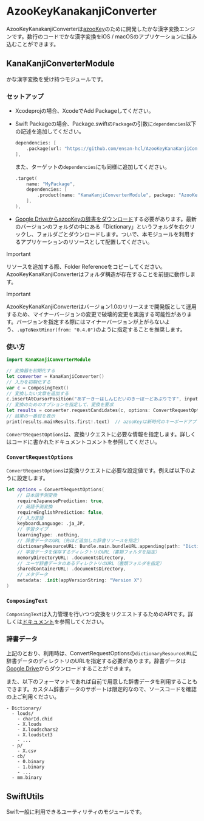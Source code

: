 # AzooKeyKanakanjiConverter

AzooKeyKanakanjiConverterは[azooKey](https://github.com/ensan-hcl/azooKey)のために開発したかな漢字変換エンジンです。数行のコードでかな漢字変換をiOS / macOSのアプリケーションに組み込むことができます。

## KanaKanjiConverterModule
かな漢字変換を受け持つモジュールです。

### セットアップ
* Xcodeprojの場合、XcodeでAdd Packageしてください。
* Swift Packageの場合、Package.swiftの`Package`の引数に`dependencies`以下の記述を追加してください。
  ```swift
  dependencies: [
      .package(url: "https://github.com/ensan-hcl/AzooKeyKanaKanjiConverter", .upToNextMinor(from: "0.4.0"))
  ],
  ```
  また、ターゲットの`dependencies`にも同様に追加してください。
  ```swift
  .target(
      name: "MyPackage",
      dependencies: [
          .product(name: "KanaKanjiConverterModule", package: "AzooKeyKanaKanjiConverter")
      ],
  ),
  ```

* [Google DriveからazooKeyの辞書をダウンロード](https://drive.google.com/drive/folders/1Kh7fgMFIzkpg7YwP3GhWTxFkXI-yzT9E?usp=sharing)する必要があります。最新のバージョンのフォルダの中にある「Dictionary」というフォルダを右クリックし、フォルダごとダウンロードします。ついで、本モジュールを利用するアプリケーションのリソースとして配置してください。


> [!IMPORTANT]  
> リソースを追加する際、Folder Referenceをコピーしてください。AzooKeyKanaKanjiConverterはフォルダ構造が存在することを前提に動作します。

> [!IMPORTANT]  
> AzooKeyKanaKanjiConverterはバージョン1.0のリリースまで開発版として運用するため、マイナーバージョンの変更で破壊的変更を実施する可能性があります。バージョンを指定する際にはマイナーバージョンが上がらないよう、`.upToNextMinor(from: "0.4.0")`のように指定することを推奨します。


### 使い方
```swift
import KanaKanjiConverterModule

// 変換器を初期化する
let converter = KanaKanjiConverter()
// 入力を初期化する
var c = ComposingText()
// 変換したい文章を追加する
c.insertAtCursorPosition("あずーきーはしんじだいのきーぼーどあぷりです", inputStyle: .direct)
// 変換のためのオプションを指定して、変換を要求
let results = converter.requestCandidates(c, options: ConvertRequestOptions(...))
// 結果の一番目を表示
print(results.mainResults.first!.text)  // azooKeyは新時代のキーボードアプリです
```
`ConvertRequestOptions`は、変換リクエストに必要な情報を指定します。詳しくはコードに書かれたドキュメントコメントを参照してください。


### `ConvertRequestOptions`
`ConvertRequestOptions`は変換リクエストに必要な設定値です。例えば以下のように設定します。

```swift
let options = ConvertRequestOptions(
    // 日本語予測変換
    requireJapanesePrediction: true,
    // 英語予測変換 
    requireEnglishPrediction: false,
    // 入力言語 
    keyboardLanguage: .ja_JP,
    // 学習タイプ 
    learningType: .nothing, 
    // 辞書データのURL（先ほど追加した辞書リソースを指定）
    dictionaryResourceURL: Bundle.main.bundleURL.appending(path: "Dictionary", directoryHint: .isDirectory),
    // 学習データを保存するディレクトリのURL（書類フォルダを指定）
    memoryDirectoryURL: .documentsDirectory, 
    // ユーザ辞書データのあるディレクトリのURL（書類フォルダを指定）
    sharedContainerURL: .documentsDirectory, 
    // メタデータ
    metadata: .init(appVersionString: "Version X")
)
```

### `ComposingText`
`ComposingText`は入力管理を行いつつ変換をリクエストするためのAPIです。詳しくは[ドキュメント](./Docs/composing_text.md)を参照してください。

### 辞書データ

上記のとおり、利用時は、ConvertRequestOptionsの`dictionaryResourceURL`に辞書データのディレクトリのURLを指定する必要があります。辞書データは[Google Drive](https://drive.google.com/drive/folders/1Kh7fgMFIzkpg7YwP3GhWTxFkXI-yzT9E?usp=sharing)からダウンロードすることができます。

また、以下のフォーマットであれば自前で用意した辞書データを利用することもできます。カスタム辞書データのサポートは限定的なので、ソースコードを確認の上ご利用ください。

```
- Dictionary/
  - louds/
    - charId.chid
    - X.louds
    - X.loudschars2
    - X.loudstxt3
    - ...
  - p/
    - X.csv
  - cb/
    - 0.binary
    - 1.binary
    - ...
  - mm.binary
```

## SwiftUtils
Swift一般に利用できるユーティリティのモジュールです。
